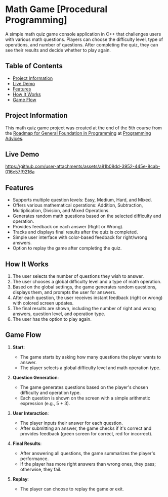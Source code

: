 # Math Game [Procedural Programming]
A simple math quiz game console application in C++ that challenges users with various math questions. Players can choose the difficulty level, type of operations, and number of questions. After completing the quiz, they can see their results and decide whether to play again.

## Table of Contents
- [Project Information](#Project-Information)
- [Live Demo](#Live-Demo)
- [Features](#features)
- [How It Works](#how-it-works)
- [Game Flow](#game-flow)

## Project Information
This math quiz game project was created at the end of the 5th course from the [Roadmap for General Foundation in Programming](https://programmingadvices.com/p/00316b1111) at [Programming Advices](https://programmingadvices.com/).

## Live Demo
https://github.com/user-attachments/assets/a81b08dd-3952-445e-8cab-016e57f9216a

## Features
- Supports multiple question levels: Easy, Medium, Hard, and Mixed.
- Offers various mathematical operations: Addition, Subtraction, Multiplication, Division, and Mixed Operations.
- Generates random math questions based on the selected difficulty and operation.
- Provides feedback on each answer (Right or Wrong).
- Tracks and displays final results after the quiz is completed.
- Simple user interface with color-based feedback for right/wrong answers.
- Option to replay the game after completing the quiz.

## How It Works
1. The user selects the number of questions they wish to answer.
2. The user chooses a global difficulty level and a type of math operation.
3. Based on the global settings, the game generates random questions, displays them, and prompts the user for answers.
4. After each question, the user receives instant feedback (right or wrong) with colored screen updates.
5. The final results are shown, including the number of right and wrong answers, question level, and operation type.
6. The user has the option to play again.

## Game Flow
1. **Start**: 
   - The game starts by asking how many questions the player wants to answer.
   - The player selects a global difficulty level and math operation type.
   
2. **Question Generation**: 
   - The game generates questions based on the player's chosen difficulty and operation type.
   - Each question is shown on the screen with a simple arithmetic expression (e.g., 5 + 3).
   
3. **User Interaction**: 
   - The player inputs their answer for each question.
   - After submitting an answer, the game checks if it's correct and provides feedback (green screen for correct, red for incorrect).
   
4. **Final Results**: 
   - After answering all questions, the game summarizes the player's performance.
   - If the player has more right answers than wrong ones, they pass; otherwise, they fail.
   
5. **Replay**: 
   - The player can choose to replay the game or exit.
